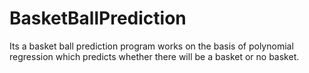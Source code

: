 # BasketBallPrediction
Its a basket ball prediction program works on the basis of polynomial regression which predicts whether there will be a basket or no basket.
